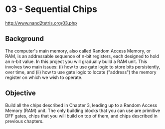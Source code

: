 # 03 - Sequential Chips
http://www.nand2tetris.org/03.php

## Background

The computer's main memory, also called Random Access Memory, or RAM, is an addressable sequence of n-bit registers, each designed to hold an n-bit value. In this project you will gradually build a RAM unit. This involves two main issues: (i) how to use gate logic to store bits persistently, over time, and (ii) how to use gate logic to locate ("address") the memory register on which we wish to operate.

## Objective

Build all the chips described in Chapter 3, leading up to a Random Access Memory (RAM) unit. The only building blocks that you can use are primitive DFF gates, chips that you will build on top of them, and chips described in previous chapters.